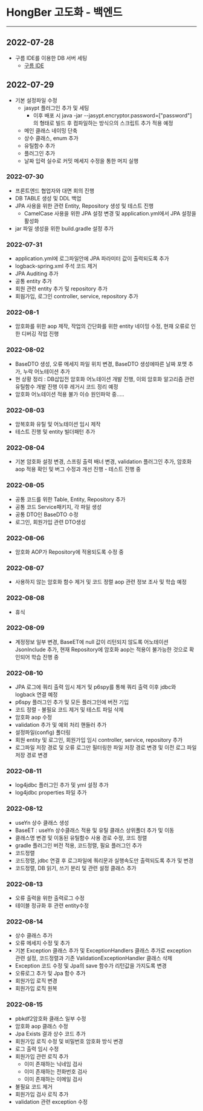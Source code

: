# HongBer 고도화 - 백엔드
___
## 2022-07-28
+ 구름 IDE를 이용한 DB 서버 세팅
  + [구름 IDE](https://goorm.co)
## 2022-07-29
+ 기본 설정파일 수정
  + jasypt 플러그인 추가 및 세팅
    + 이후 배포 시 java -jar --jasypt.encryptor.password=["password"] 의 형태로 빌드 후 컴파일하는 방식으의 스크립트 추가 적용 예정
  + 메인 클래스 네이밍 단축
  + 상수 클래스, enum 추가
  + 유틸함수 추가
  + 플러그인 추가
  + 날짜 입력 실수로 커밋 메세지 수정을 통한 머지 실행
### 2022-07-30
+ 프론트엔드 협업자와 대면 회의 진행
+ DB TABLE 생성 및 DDL 백업
+ JPA 사용을 위한 관련 Entity, Repository 생성 및 테스트 진행
  + CamelCase 사용을 위한 JPA 설정 변경 및 application.yml에서 JPA 설정을 활성화
+ jar 파일 생성을 위한 build.gradle 설정 추가
### 2022-07-31
+ application.yml에 로그파일안에 JPA 파라미터 값이 출력되도록 추가
+ logback-spring.xml 주석 코드 제거
+ JPA Auditing 추가
+ 공통 entity 추가
+ 회원 관련 entity 추가 및 repository 추가
+ 회웝가입, 로그인 controller, service, repository 추가
### 2022-08-1
+ 암호화를 위한 aop 제작, 작업의 간단화를 위한 entity 네이밍 수정, 현재 오류로 인한 디버깅 작업 진행
### 2022-08-02
+ BaseDTO 생성, 오류 메세지 파일 위치 변경, BaseDTO 생성에따른 날짜 포맷 추가, 누락 어노테이션 추가
+ 현 상황 정리 : DB삽입전 암호화 어노테이션 개발 진행, 이외 암호화 알고리즘 관련 유틸함수 개발 진행 이후 레거시 코드 정리 예정
+ 암호화 어노테이션 적용 불가 이슈 원인파악 중.....
### 2022-08-03
+ 암복호화 유틸 및 어노테이션 임시 제작
+ 테스트 진행 및 entity 빌더패턴 추가
### 2022-08-04
+ 기본 암호화 설정 변경, 스프링 출력 배너 변경, validation 플러그인 추가, 암호화 aop 적용 확인 및 버그 수정과 개선 진행 - 테스트 진행 중
### 2022-08-05
+ 공통 코드를 위한 Table, Entity, Repository 추가
+ 공통 코드 Service패키지, 각 파일 생성
+ 공통 DTO인 BaseDTO 수정
+ 로그인, 회원가입 관련 DTO생성
### 2022-08-06
+ 암호화 AOP가 Repository에 적용되도록 수정 중
### 2022-08-07
+ 사용하지 않는 암호화 함수 제거 및 코드 정렬 aop 관련 정보 조사 및 학습 예정
### 2022-08-08
+ 휴식
### 2022-08-09
+ 계정정보 일부 변경, BaseET에 null 값이 리턴되지 않도록 어노테이션 JsonInclude 추가, 현재 Repository에 암호화 aop는 적용이 불가능한 것으로 확인되어 학습 진행 중
### 2022-08-10
+ JPA 로그에 쿼리 출력 임시 제거 및 p6spy를 통해 쿼리 출력 이후 jdbc와 logback 연결 예정
+ p6spy 플러그인 추가 및 모든 플러그인에 버전 기입
+ 코드 정렬 - 불필요 코드 제거 및 테스트 파일 삭제
+ 암호화 aop 수정
+ validation 추가 및 예외 처리 핸들러 추가
+ 설정파일(config) 폴더링
+ 회원 entity 및 로그인, 회원가입 임시 controller, service, repository 추가
+ 로그파일 저장 경로 및 오류 로그만 필터링한 파일 저장 경로 변경 및 이전 로그 파일 저장 경로 변경
### 2022-08-11
+ log4jdbc 플러그인 추가 및 yml 설정 추가
+ log4jdbc properties 파일 추가
### 2022-08-12
+ useYn 상수 클래스 생성
+ BaseET : useYn 상수클래스 적용 및 유틸 클래스 상위폴더 추가 및 이동
+ 클래스명 변경 및 이동된 유틸함수 사용 경로 수정, 코드 정렬
+ gradle 플러그인 버전 적용, 코드정렬, 필요 플러그인 추가
+ 코드정렬
+ 코드정렬, jdbc 연결 후 로그파일에 쿼리문과 실행속도만 출력되도록 추가 및 변경
+ 코드정렬, DB 읽기, 쓰기 분리 및 관련 설정 클래스 추가
### 2022-08-13
+ 오류 출력을 위한 출력로그 수정
+ 테이블 정규화 후 관련 entity수정
### 2022-08-14
+ 상수 클래스 추가
+ 오류 메세지 수정 및 추가
+ 기본 Exception 클래스 추가 및 ExceptionHandlers 클래스 추가로 exception 관련 설정, 코드정렬과 기존 ValidationExceptionHandler 클래스 삭제
+ Exception 코드 수정 및 Jpa의 save 함수가 리턴값을 가지도록 변경
+ 오류로그 추가 및 Jpa 함수 추가
+ 회원가입 로직 변경
+ 회원가입 로직 원복
### 2022-08-15
+ pbkdf2암호화 클래스 일부 수정
+ 암호화 aop 클래스 수정
+ Jpa Exists 결과 상수 코드 추가
+ 회원가입 로직 수정 및 비밀번호 암호화 방식 변경
+ 로그 출력 임시 수정
+ 회원가입 관련 로직 추가
  + 이미 존재하는 닉네임 검사
  + 이미 존재하는 전화번호 검사
  + 이미 존재하는 이메일 검사
+ 불필요 코드 제거
+ 회원가입 검사 로직 추가
+ validation 관련 exception 수정